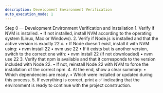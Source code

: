 ```yaml
---
description: Development Environment Verification
auto_execution_mode: 1
---
```


Step 0 — Development Environment Verification and Installation
	1.	Verify if NVM is installed.
	•	If not installed, install NVM according to the operating system (Linux, Mac or Windows).
	2.	Verify if Node.js is installed and that the active version is exactly 22.x.
	•	If Node doesn't exist, install it with NVM using:
	•	nvm install 22
	•	nvm use 22
	•	If it exists but is another version, switch to the correct one with:
	•	nvm install 22 (if not downloaded)
	•	nvm use 22
	3.	Verify that npm is available and that it corresponds to the version included with Node 22.
	•	If not, reinstall Node 22 with NVM to force the installation of the correct npm.
	4.	At the end, show a clear summary:
	•	Which dependencies are ready.
	•	Which were installed or updated during this process.
	5.	If everything is correct, print a ✅ indicating that the environment is ready to continue with the project construction.
